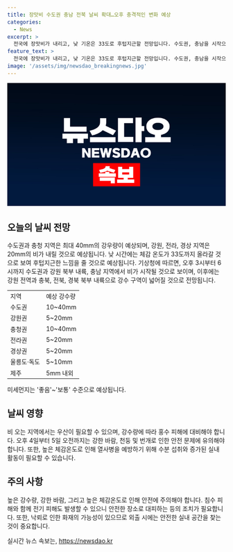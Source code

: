 ```yaml
---
title: 장맛비 수도권 충남 전북 날씨 확대…오후 충격적인 변화 예상
categories:
  - News
excerpt: >
  전국에 장맛비가 내리고, 낮 기온은 33도로 후텁지근할 전망입니다. 수도권, 충남을 시작으로 비가 내리고, 최고 40㎜의 비가 예상됩니다. 금요일까지 이어질 예정이며, 돌풍과 함께 천둥·번개가 예상되며, 강한 바람이 불 것으로 예상됩니다. 최저기온은 19~25도, 최고기온은 25~33도가 예상되며, 대구는 33도까지 오를 것으로 예상됩니다. 체감온도는 33도 내외로 무덥겠으며, 미세먼지는 좋음~보통이 예상됩니다.
feature_text: >
  전국에 장맛비가 내리고, 낮 기온은 33도로 후텁지근할 전망입니다. 수도권, 충남을 시작으로 비가 내리고, 최고 40㎜의 비가 예상됩니다. 금요일까지 이어질 예정이며, 돌풍과 함께 천둥·번개가 예상되며, 강한 바람이 불 것으로 예상됩니다. 최저기온은 19~25도, 최고기온은 25~33도가 예상되며, 대구는 33도까지 오를 것으로 예상됩니다. 체감온도는 33도 내외로 무덥겠으며, 미세먼지는 좋음~보통이 예상됩니다.
image: '/assets/img/newsdao_breakingnews.jpg'
---
```


<p><img src="/assets/img/newsdao_breakingnews.jpg" alt="bookingtag 속보" /></p>

<h2 data-ke-size="size26">오늘의 날씨 전망</h2>

<p data-ke-size="size16">수도권과 충청 지역은 최대 40mm의 강우량이 예상되며, 강원, 전라, 경상 지역은 20mm의 비가 내릴 것으로 예상됩니다. 낮 시간에는 체감 온도가 33도까지 올라갈 것으로 보여 후텁지근한 느낌을 줄 것으로 예상됩니다. 기상청에 따르면, 오후 3시부터 6시까지 수도권과 강원 북부 내륙, 충남 지역에서 비가 시작될 것으로 보이며, 이후에는 강원 전역과 충북, 전북, 경북 북부 내륙으로 강수 구역이 넓어질 것으로 전망됩니다. </p>

<table>
  <tr>
    <td>지역</td>
    <td>예상 강수량</td>
  </tr>
  <tr>
    <td>수도권</td>
    <td>10~40mm</td>
  </tr>
  <tr>
    <td>강원권</td>
    <td>5~20mm</td>
  </tr>
  <tr>
    <td>충청권</td>
    <td>10~40mm</td>
  </tr>
  <tr>
    <td>전라권</td>
    <td>5~20mm</td>
  </tr>
  <tr>
    <td>경상권</td>
    <td>5~20mm</td>
  </tr>
  <tr>
    <td>울릉도·독도</td>
    <td>5~10mm</td>
  </tr>
  <tr>
    <td>제주</td>
    <td>5mm 내외</td>
  </tr>
</table>

<p data-ke-size="size16">미세먼지는 '좋음'~'보통' 수준으로 예상됩니다.</p>

<h2 data-ke-size="size26">날씨 영향</h2>

<p data-ke-size="size16">비 오는 지역에서는 우산이 필요할 수 있으며, 강수량에 따라 홍수 피해에 대비해야 합니다. 오후 4일부터 5일 오전까지는 강한 바람, 천둥 및 번개로 인한 안전 문제에 유의해야 합니다. 또한, 높은 체감온도로 인해 열사병을 예방하기 위해 수분 섭취와 증가된 실내 활동이 필요할 수 있습니다.</p>

<h2 data-ke-size="size26">주의 사항</h2>

<p data-ke-size="size16">높은 강수량, 강한 바람, 그리고 높은 체감온도로 인해 안전에 주의해야 합니다. 침수 피해와 함께 전기 피해도 발생할 수 있으니 안전한 장소로 대피하는 등의 조치가 필요합니다. 또한, 낙뢰로 인한 화재의 가능성이 있으므로 외출 시에는 안전한 실내 공간을 찾는 것이 중요합니다.</p>
실시간 뉴스 속보는, <a href="https://newsdao.kr" rel="dofollow">https://newsdao.kr</a>


